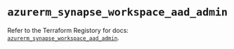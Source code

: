 # `azurerm_synapse_workspace_aad_admin`

Refer to the Terraform Registory for docs: [`azurerm_synapse_workspace_aad_admin`](https://www.terraform.io/docs/providers/azurerm/r/synapse_workspace_aad_admin).
